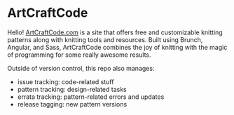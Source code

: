 # ArtCraftCode

Hello! [ArtCraftCode.com](http://artcraftcode.com) is a site that offers free and customizable knitting patterns along with knitting tools and resources. Built using Brunch, Angular, and Sass, ArtCraftCode combines the joy of knitting with the magic of programming for some really awesome results.

Outside of version control, this repo also manages:

- issue tracking: code-related stuff
- pattern tracking: design-related tasks
- errata tracking: pattern-related errors and updates
- release tagging: new pattern versions

